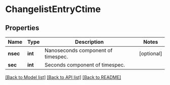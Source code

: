 # ChangelistEntryCtime

## Properties
Name | Type | Description | Notes
------------ | ------------- | ------------- | -------------
**nsec** | **int** | Nanoseconds component of timespec. | [optional] 
**sec** | **int** | Seconds component of timespec. | 

[[Back to Model list]](../README.md#documentation-for-models) [[Back to API list]](../README.md#documentation-for-api-endpoints) [[Back to README]](../README.md)



